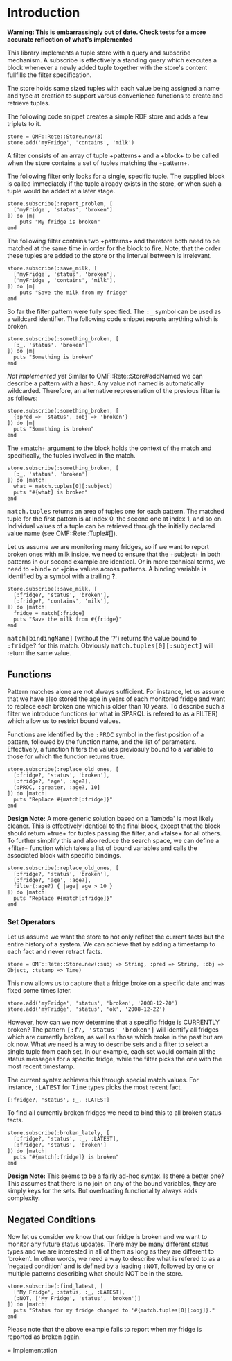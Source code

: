 
# Introduction

__Warning: This is embarrassingly out of date. Check tests for a more accurate 
reflection of what's implemented__

This library implements a tuple store with a query and subscribe mechanism. 
A subscribe is effectively a standing query which executes a block whenever
a newly added tuple together with the store's content fullfills the filter
specification.

The store holds same sized tuples with each value being assigned a name and 
type at creation to support varous convenience functions to create and retrieve
tuples.

The following code snippet creates a simple RDF store and adds a few triplets
to it.

    store = OMF::Rete::Store.new(3)
    store.add('myFridge', 'contains', 'milk')

A filter consists of an array of tuple +patterns+ and a +block+ to be called when the store
contains a set of tuples matching the +pattern+.

The following filter only looks for a single, specific tuple. The supplied block is called
immediately if the tuple already exists in the store, or when such a tuple would be added at a later
stage.

    store.subscribe(:report_problem, [
      ['myFridge', 'status', 'broken']
    ]) do |m|
    	puts "My fridge is broken"
    end
  
The following filter contains two +patterns+ and therefore both need to be matched at the same
time in order for the block to fire. Note, that the order these tuples are added to the store
or the interval between is irrelevant.

    store.subscribe(:save_milk, [
      ['myFridge', 'status', 'broken'],
      ['myFridge', 'contains', 'milk'],
    ]) do |m|
    	puts "Save the milk from my fridge"
    end
  
  
So far the filter pattern were fully specified. The <tt>:_</tt> symbol can be used as a wildcard identifier.
The following code snippet reports anything which is broken.

    store.subscribe(:something_broken, [
      [:_, 'status', 'broken']
    ]) do |m|
      puts "Something is broken"
    end

_Not implemented yet_
Similar to OMF::Rete::Store#addNamed we can describe a pattern with a hash. Any value not named is automatically 
wildcarded. Therefore, an alternative represenation of the previous filter is as follows:

    store.subscribe(:something_broken, [
      {:pred => 'status', :obj => 'broken'}
    ]) do |m|
      puts "Something is broken"
    end
  
The +match+ argument to the block holds the context of the match and specifically, the tuples involved 
in the match.

    store.subscribe(:something_broken, [
      [:_, 'status', 'broken']
    ]) do |match|
      what = match.tuples[0][:subject]
      puts "#{what} is broken"
    end
  
<tt>match.tuples</tt> returns an area of tuples one for each pattern. The matched tuple for the first pattern is at index 0,
the second one at index 1, and so on. Individual values of a tuple can be retrieved through the initially declared 
value name (see OMF::Rete::Tuple#[]).

Let us assume we are monitoring many fridges, so if we want to report broken ones with milk inside, we need to ensure
that the +subject+ in both patterns in our second example are identical. Or in more technical terms, we need to +bind+ or +join+
values across patterns. A binding variable is identified by a symbol with a trailing <b>?</b>.

    store.subscribe(:save_milk, [
      [:fridge?, 'status', 'broken'],
      [:fridge?, 'contains', 'milk'],
    ]) do |match|
      fridge = match[:fridge]
      puts "Save the milk from #{fridge}"
    end

<tt>match[bindingName]</tt> (without the '?') returns the value bound to <tt>:fridge?</tt> for this match. 
Obviously <tt>match.tuples[0][:subject]</tt> will return the same value.

## Functions


Pattern matches alone are not always sufficient. For instance, let us assume that we have also stored the age in years
of each monitored fridge and want to replace each broken one which is older than 10 years. To describe such a filter
we introduce functions (or what in SPARQL is refered to as a FILTER) which allow us to restrict bound values.

Functions are identified by the <tt>:PROC</tt> symbol in the first position of a pattern, followed by the function 
name, and the list of parameters. Effectively, a function filters the values previosuly bound to a variable to those
for which the function returns true.

    store.subscribe(:replace_old_ones, [
      [:fridge?, 'status', 'broken'],
      [:fridge?, 'age', :age?],
      [:PROC, :greater, :age?, 10]
    ]) do |match|
      puts "Replace #{match[:fridge]}"
    end

<b>Design Note:</b> A more generic solution based on a 'lambda' is most likely cleaner. This is effectively
identical to the final block, except that the block should return +true+ for tuples passing the filter,
and +false+ for all others. To further simplify this and also reduce the search space, we can define a
+filter+ function which takes a list of bound variables and calls the associated block with specific bindings.

    store.subscribe(:replace_old_ones, [
      [:fridge?, 'status', 'broken'],
      [:fridge?, 'age', :age?],
      filter(:age?) { |age| age > 10 }
    ]) do |match|
      puts "Replace #{match[:fridge]}"
    end
  
### Set Operators

Let us assume we want the store to not only reflect the current facts but the entire history of a system. We
can achieve that by adding a timestamp to each fact and never retract facts.

    store = OMF::Rete::Store.new(:subj => String, :pred => String, :obj => Object, :tstamp => Time)
  
This now allows us to capture that a fridge broke on a specific date and was fixed some times later.

    store.add('myFridge', 'status', 'broken', '2008-12-20')
    store.add('myFridge', 'status', 'ok', '2008-12-22')
  
However, how can we now determine that a specific fridge is CURRENTLY broken? The pattern
<tt>[:f?, 'status' 'broken']</tt> will identify all fridges which are currently broken, as well as those
which broke in the past but are ok now. What we need is a way to describe sets and a filter to select a single tuple 
from each set. In our example, each set would contain all the status messages for a specific fridge, while
the filter picks the one with the most recent timestamp. 

The current syntax achieves this through special match values. For instance, <tt>:LATEST</tt> for <tt>Time</tt>
types picks the most recent fact.
  
    [:fridge?, 'status', :_, :LATEST]
  
To find all currently broken fridges we need to bind this to all broken status facts.

    store.subscribe(:broken_lately, [
      [:fridge?, 'status', :_, :LATEST],
      [:fridge?, 'status', 'broken']
    ]) do |match|
      puts "#{match[:fridge]} is broken"
    end
  
<b>Design Note:</b> This seems to be a fairly ad-hoc syntax. Is there a better one? This assumes that there is no join 
on any of the bound variables, they are simply keys for the sets. But overloading functionality always adds complexity.

## Negated Conditions

Now let us consider we know that our fridge is broken and we want to monitor any future status updates. 
There may be many different status types and we are interested in all of them as long as they are
different to 'broken'. In other words, we need a way to describe what is refered to as a 'negated
condition' and is defined by a leading <tt>:NOT</tt>, followed by one or multiple patterns describing
what should NOT be in the store.

    store.subscribe(:find_latest, [
      ['My Fridge', :status, :_, :LATEST],
      [:NOT, ['My Fridge', 'status', 'broken']]
    ]) do |match|
      puts "Status for my fridge changed to '#{match.tuples[0][:obj]}."
    end
  
Please note that the above example fails to report when my fridge is reported as broken again.

= Implementation







